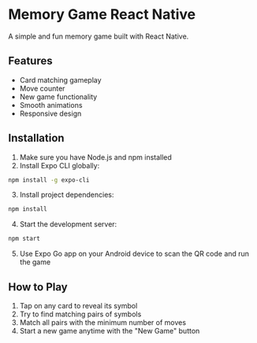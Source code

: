 # Memory Game React Native

A simple and fun memory game built with React Native.

## Features
- Card matching gameplay
- Move counter
- New game functionality
- Smooth animations
- Responsive design

## Installation

1. Make sure you have Node.js and npm installed
2. Install Expo CLI globally:
```bash
npm install -g expo-cli
```

3. Install project dependencies:
```bash
npm install
```

4. Start the development server:
```bash
npm start
```

5. Use Expo Go app on your Android device to scan the QR code and run the game

## How to Play
1. Tap on any card to reveal its symbol
2. Try to find matching pairs of symbols
3. Match all pairs with the minimum number of moves
4. Start a new game anytime with the "New Game" button
